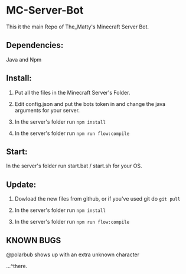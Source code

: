 # MC-Server-Bot
This it the main Repo of The_Matty's Minecraft Server Bot.


## Dependencies:
Java and Npm


## Install:

1) Put all the files in the Minecraft Server's Folder.

2) Edit config.json and put the bots token in and change the java arguments for your server.

3) In the server's folder run `npm install`

4) In the server's folder run `npm run flow:compile`


## Start:

In the server's folder run start.bat / start.sh for your OS.

## Update:

1) Dowload the new files from github, or if you've used git do `git pull`

2) In the server's folder run `npm install`

3) In the server's folder run `npm run flow:compile`

## KNOWN BUGS

@polarbub shows up with an extra unknown character

...^there.
